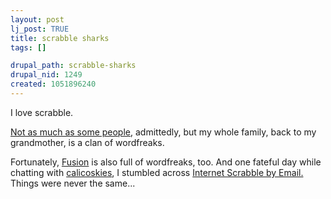 ```yaml
--- 
layout: post
lj_post: TRUE
title: scrabble sharks
tags: []

drupal_path: scrabble-sharks
drupal_nid: 1249
created: 1051896240
---
```

I love scrabble.

<a href="http://www.amazon.com/exec/obidos/tg/detail/-/0142002267/qid=1051914352/sr=1-1/ref=sr_1_1/002-8542606-1896021?v=glance&s=books" target="_blank">Not as much as some people,</a> admittedly, but my whole family, back to my grandmother, is a clan of wordfreaks.

Fortunately, <a href="http://www.fusioncentral.net" target="_blank">Fusion</a> is also full of wordfreaks, too. And one fateful day while chatting with <a href="http://calicoskies.livejournal.com">calicoskies</a>, I stumbled across <a href="http://thepixiepit.co.uk/scrabble/playertype.html" target="_blank">Internet Scrabble by Email.</a> Things were never the same...
